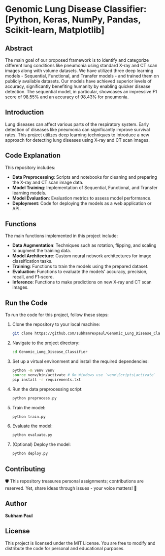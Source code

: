 # Genomic Lung Disease Classifier: [Python, Keras, NumPy, Pandas, Scikit-learn, Matplotlib]

## Abstract

The main goal of our proposed framework is to identify and categorize different lung conditions like pneumonia using standard X-ray and CT scan images along with volume datasets. We have utilized three deep learning models - Sequential, Functional, and Transfer models - and trained them on publicly available datasets. Our models have achieved superior levels of accuracy, significantly benefiting humanity by enabling quicker disease detection. The sequential model, in particular, showcases an impressive F1 score of 98.55% and an accuracy of 98.43% for pneumonia.

## Introduction

Lung diseases can affect various parts of the respiratory system. Early detection of diseases like pneumonia can significantly improve survival rates. This project utilizes deep learning techniques to introduce a new approach for detecting lung diseases using X-ray and CT scan images.

## Code Explanation

This repository includes:

- **Data Preprocessing**: Scripts and notebooks for cleaning and preparing the X-ray and CT scan image data.
- **Model Training**: Implementation of Sequential, Functional, and Transfer learning models.
- **Model Evaluation**: Evaluation metrics to assess model performance.
- **Deployment**: Code for deploying the models as a web application or API.

## Functions

The main functions implemented in this project include:

- **Data Augmentation**: Techniques such as rotation, flipping, and scaling to augment the training data.
- **Model Architecture**: Custom neural network architectures for image classification tasks.
- **Training**: Functions to train the models using the prepared dataset.
- **Evaluation**: Functions to evaluate the models' accuracy, precision, recall, and F1-score.
- **Inference**: Functions to make predictions on new X-ray and CT scan images.

## Run the Code

To run the code for this project, follow these steps:

1. Clone the repository to your local machine:
    ```sh
    git clone https://github.com/subhamrexpaul/Genomic_Lung_Disease_Classifier.git
    ```
2. Navigate to the project directory:
    ```sh
    cd Genomic_Lung_Disease_Classifier
    ```
3. Set up a virtual environment and install the required dependencies:
    ```sh
    python -m venv venv
    source venv/bin/activate # On Windows use `venv\Scripts\activate`
    pip install -r requirements.txt
    ```
4. Run the data preprocessing script:
    ```sh
    python preprocess.py
    ```
5. Train the model:
    ```sh
    python train.py
    ```
6. Evaluate the model:
    ```sh
    python evaluate.py
    ```
7. (Optional) Deploy the model:
    ```sh
    python deploy.py
    ```

## Contributing

🛡️ This repository treasures personal assignments; contributions are reserved. Yet, share ideas through issues - your voice matters! 🌟

## Author

**Subham Paul**

## License

This project is licensed under the MIT License. You are free to modify and distribute the code for personal and educational purposes.
